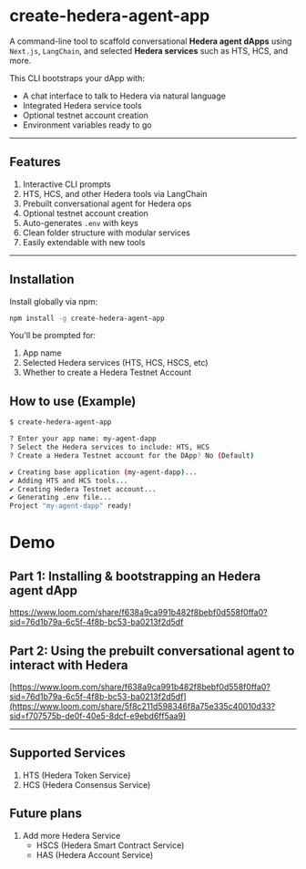 # create-hedera-agent-app

A command-line tool to scaffold conversational **Hedera agent dApps** using `Next.js`, `LangChain`, and selected **Hedera services** such as HTS, HCS, and more.

This CLI bootstraps your dApp with:

- A chat interface to talk to Hedera via natural language
- Integrated Hedera service tools
- Optional testnet account creation
- Environment variables ready to go

---

## Features

1. Interactive CLI prompts
2. HTS, HCS, and other Hedera tools via LangChain
3. Prebuilt conversational agent for Hedera ops
4. Optional testnet account creation
5. Auto-generates `.env` with keys
6. Clean folder structure with modular services
7. Easily extendable with new tools

---

## Installation

Install globally via npm:

```bash
npm install -g create-hedera-agent-app
```

You'll be prompted for:

1. App name
2. Selected Hedera services (HTS, HCS, HSCS, etc)
3. Whether to create a Hedera Testnet Account

## How to use (Example)

```bash
$ create-hedera-agent-app

? Enter your app name: my-agent-dapp
? Select the Hedera services to include: HTS, HCS
? Create a Hedera Testnet account for the DApp? No (Default)

✔ Creating base application (my-agent-dapp)...
✔ Adding HTS and HCS tools...
✔ Creating Hedera Testnet account...
✔ Generating .env file...
Project "my-agent-dapp" ready!

```

# Demo
## Part 1: Installing & bootstrapping an Hedera agent dApp
https://www.loom.com/share/f638a9ca991b482f8bebf0d558f0ffa0?sid=76d1b79a-6c5f-4f8b-bc53-ba0213f2d5df

## Part 2: Using the prebuilt conversational agent to interact with Hedera
[https://www.loom.com/share/f638a9ca991b482f8bebf0d558f0ffa0?sid=76d1b79a-6c5f-4f8b-bc53-ba0213f2d5df](https://www.loom.com/share/5f8c211d598346f8a75e335c40010d33?sid=f707575b-de0f-40e5-8dcf-e9ebd6ff5aa9)

---

## Supported Services

1. HTS (Hedera Token Service)
2. HCS (Hedera Consensus Service)

## Future plans
1. Add more Hedera Service
     - HSCS (Hedera Smart Contract Service)
     - HAS (Hedera Account Service)
